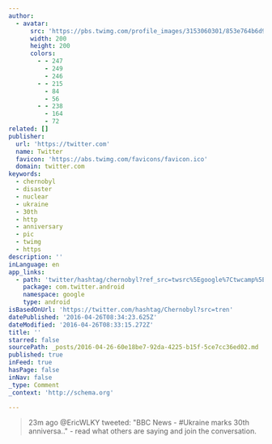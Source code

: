 ```yaml
---
author:
  - avatar:
      src: 'https://pbs.twimg.com/profile_images/3153060301/853e764b6d9d9f2ba02260b05e0f678b_200x200.jpeg'
      width: 200
      height: 200
      colors:
        - - 247
          - 249
          - 246
        - - 215
          - 84
          - 56
        - - 238
          - 164
          - 72
related: []
publisher:
  url: 'https://twitter.com'
  name: Twitter
  favicon: 'https://abs.twimg.com/favicons/favicon.ico'
  domain: twitter.com
keywords:
  - chernobyl
  - disaster
  - nuclear
  - ukraine
  - 30th
  - http
  - anniversary
  - pic
  - twimg
  - https
description: ''
inLanguage: en
app_links:
  - path: 'twitter/hashtag/chernobyl?ref_src=twsrc%5Egoogle%7Ctwcamp%5Eandroidseo%7Ctwgr%5Ehashtag%7Ctwterm%5Echernobyl'
    package: com.twitter.android
    namespace: google
    type: android
isBasedOnUrl: 'https://twitter.com/hashtag/Chernobyl?src=tren'
datePublished: '2016-04-26T08:34:23.625Z'
dateModified: '2016-04-26T08:33:15.272Z'
title: ''
starred: false
sourcePath: _posts/2016-04-26-60e18be7-92da-4225-b15f-5ce7cc36ed02.md
published: true
inFeed: true
hasPage: false
inNav: false
_type: Comment
_context: 'http://schema.org'

---
```

> 23m ago @EricWLKY tweeted: "BBC News - \#Ukraine marks 30th anniversa.." - read what others are saying and join the conversation.